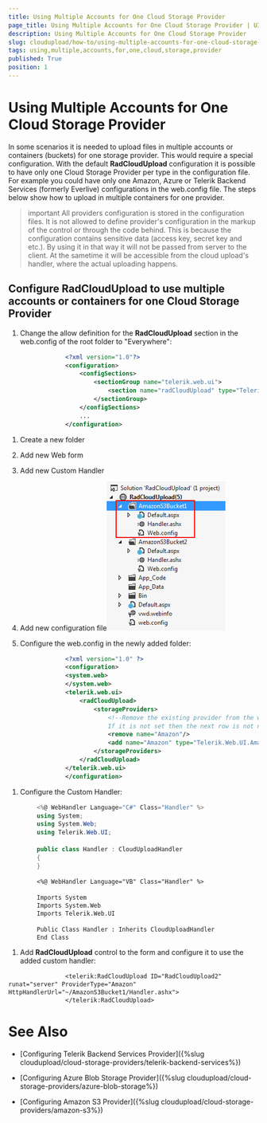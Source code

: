 ```yaml
---
title: Using Multiple Accounts for One Cloud Storage Provider
page_title: Using Multiple Accounts for One Cloud Storage Provider | UI for ASP.NET AJAX Documentation
description: Using Multiple Accounts for One Cloud Storage Provider
slug: cloudupload/how-to/using-multiple-accounts-for-one-cloud-storage-provider
tags: using,multiple,accounts,for,one,cloud,storage,provider
published: True
position: 1
---
```


# Using Multiple Accounts for One Cloud Storage Provider



In some scenarios it is needed to upload files in multiple accounts or containers (buckets) for one storage provider. This would require a special configuration. With the default __RadCloudUpload__ configuration it is possible to have only one Cloud Storage Provider per type in the configuration file. For example you could have only one Amazon, Azure or Telerik Backend Services (formerly Everlive) configurations in the web.config file. The steps below show how to upload in multiple containers for one provider.

>important All providers configuration is stored in the configuration files. It is not allowed to define provider's configuration in the markup of the control or through the code behind. This is because the configuration contains sensitive data (access key, secret key and etc.). By using it in that way it will not be passed from server to the client. At the sametime it will be accessible from the cloud upload's handler, where the actual uploading happens.
>


## Configure RadCloudUpload to use multiple accounts or containers for one Cloud Storage Provider

1. Change the allow definition for the __RadCloudUpload__ section in the web.config of the root folder to "Everywhere":

````XML
	            <?xml version="1.0"?>
	            <configuration>
	                <configSections>
	                    <sectionGroup name="telerik.web.ui">
	                        <section name="radCloudUpload" type="Telerik.Web.UI.CloudUploadConfigurationSection" allowDefinition="Everywhere" requirePermission="false"/>
	                    </sectionGroup>
	                </configSections>
	                ...
	            </configuration>
````



1. Create a new folder

1. Add new Web form

1. Add new Custom Handler

1. Add new configuration file![cloud-upload-multiple 1](images/cloud-upload-multiple1.png)

1. Configure the web.config in the newly added folder:

````XML
	            <?xml version="1.0" ?>
	            <configuration>
	            <system.web>
	            </system.web>
	            <telerik.web.ui>
	                <radCloudUpload>
	                    <storageProviders>
	                        <!--Remove the existing provider from the web.config of the root folder.
	                        If it is not set then the next row is not needed.-->
	                        <remove name="Amazon"/>
	                        <add name="Amazon" type="Telerik.Web.UI.AmazonS3Provider" accessKey="" secretKey="" bucketName="" subFolderStructure="" uncommitedFilesExpirationPeriod="2" />
	                    </storageProviders>
	                </radCloudUpload>
	            </telerik.web.ui>
	            </configuration>
````



1. Configure the Custom Handler:



````C#
	    <%@ WebHandler Language="C#" Class="Handler" %>
	    using System;
	    using System.Web;
	    using Telerik.Web.UI;
	
	    public class Handler : CloudUploadHandler
	    {
	    }
````
````VB.NET
	    <%@ WebHandler Language="VB" Class="Handler" %>
	
	    Imports System
	    Imports System.Web
	    Imports Telerik.Web.UI
	
	    Public Class Handler : Inherits CloudUploadHandler
	    End Class
````


1. Add __RadCloudUpload__ control to the form and configure it to use the added custom handler:

````ASPNET
	            <telerik:RadCloudUpload ID="RadCloudUpload2" runat="server" ProviderType="Amazon" HttpHandlerUrl="~/AmazonS3Bucket1/Handler.ashx">
	            </telerik:RadCloudUpload>
````



# See Also

 * [Configuring Telerik Backend Services Provider]({%slug cloudupload/cloud-storage-providers/telerik-backend-services%})

 * [Configuring Azure Blob Storage Provider]({%slug cloudupload/cloud-storage-providers/azure-blob-storage%})

 * [Configuring Amazon S3 Provider]({%slug cloudupload/cloud-storage-providers/amazon-s3%})
